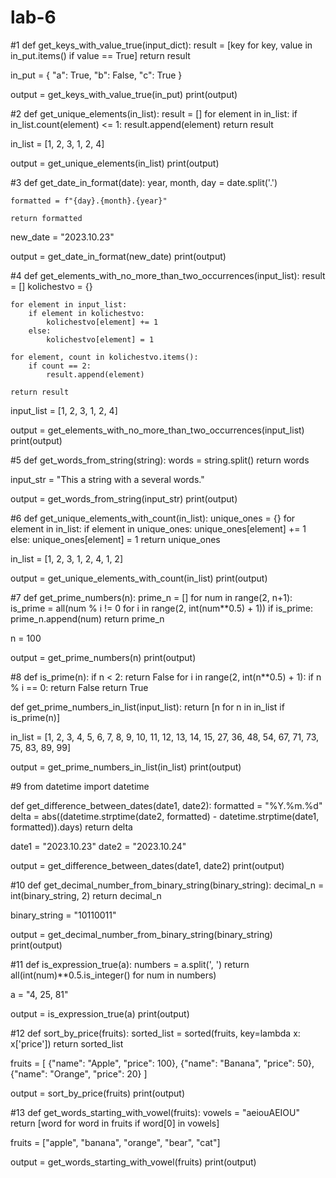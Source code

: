 # lab-6
#1
def get_keys_with_value_true(input_dict):
    result = [key for key, value in in_put.items() if value == True]
    return result

in_put = {
    "a": True,
    "b": False,
    "c": True
}

output = get_keys_with_value_true(in_put)
print(output)  

#2
def get_unique_elements(in_list):
    result = []
    for element in in_list:
        if in_list.count(element) <= 1:
            result.append(element)
    return result

in_list = [1, 2, 3, 1, 2, 4]

output = get_unique_elements(in_list)
print(output) 

#3
def get_date_in_format(date):
    year, month, day = date.split('.')
    
    formatted = f"{day}.{month}.{year}"
    
    return formatted

new_date = "2023.10.23"

output = get_date_in_format(new_date)
print(output)  

#4
def get_elements_with_no_more_than_two_occurrences(input_list):
    result = []
    kolichestvo = {}  

    for element in input_list:
        if element in kolichestvo:
            kolichestvo[element] += 1
        else:
            kolichestvo[element] = 1

    for element, count in kolichestvo.items():
        if count == 2:
            result.append(element)

    return result

input_list = [1, 2, 3, 1, 2, 4]

output = get_elements_with_no_more_than_two_occurrences(input_list)
print(output)  

#5
def get_words_from_string(string):
    words = string.split()
    return words

input_str = "This a string with a several words."

output = get_words_from_string(input_str)
print(output) 

#6
def get_unique_elements_with_count(in_list):
    unique_ones = {}
    for element in in_list:
        if element in unique_ones:
            unique_ones[element] += 1
        else:
            unique_ones[element] = 1
    return unique_ones

in_list = [1, 2, 3, 1, 2, 4, 1, 2]

output = get_unique_elements_with_count(in_list)
print(output)  

#7
def get_prime_numbers(n):
    prime_n = []
    for num in range(2, n+1):
        is_prime = all(num % i != 0 for i in range(2, int(num**0.5) + 1))
        if is_prime:
            prime_n.append(num)
    return prime_n

n = 100

output = get_prime_numbers(n)
print(output) 

#8
def is_prime(n):
    if n < 2:
        return False
    for i in range(2, int(n**0.5) + 1):
        if n % i == 0:
            return False
    return True

def get_prime_numbers_in_list(input_list):
    return [n for n in in_list if is_prime(n)]

in_list = [1, 2, 3, 4, 5, 6, 7, 8, 9, 10, 11, 12, 13, 14, 15, 27, 36, 48, 54, 67, 71, 73, 75, 83, 89, 99]

output = get_prime_numbers_in_list(in_list)
print(output)  
 
 
#9
from datetime import datetime

def get_difference_between_dates(date1, date2):
    formatted = "%Y.%m.%d"
    delta = abs((datetime.strptime(date2, formatted) - datetime.strptime(date1, formatted)).days)
    return delta


date1 = "2023.10.23"
date2 = "2023.10.24"

output = get_difference_between_dates(date1, date2)
print(output)  


#10
def get_decimal_number_from_binary_string(binary_string):
    decimal_n = int(binary_string, 2)
    return decimal_n

binary_string = "10110011"

output = get_decimal_number_from_binary_string(binary_string)
print(output)  

#11
def is_expression_true(a):
    numbers = a.split(', ')
    return all(int(num)**0.5.is_integer() for num in numbers)

a = "4, 25, 81"

output = is_expression_true(a)
print(output)  

#12
def sort_by_price(fruits):
    sorted_list = sorted(fruits, key=lambda x: x['price'])
    return sorted_list

fruits = [
    {"name": "Apple", "price": 100},
    {"name": "Banana", "price": 50},
    {"name": "Orange", "price": 20}
]

output = sort_by_price(fruits)
print(output)  

#13
def get_words_starting_with_vowel(fruits):
    vowels = "aeiouAEIOU"
    return [word for word in fruits if word[0] in vowels]

fruits = ["apple", "banana", "orange", "bear", "cat"]

output = get_words_starting_with_vowel(fruits)
print(output) 
 
